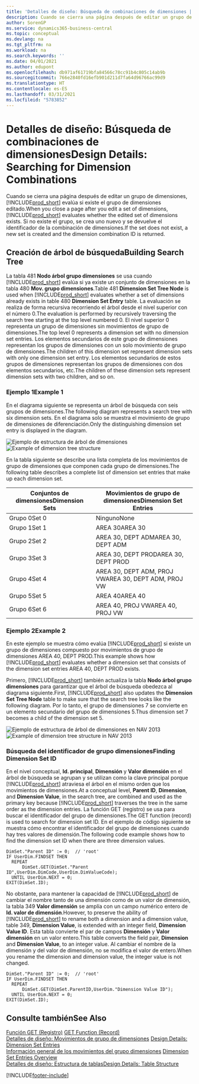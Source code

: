 ```yaml
---
title: 'Detalles de diseño: Búsqueda de combinaciones de dimensiones | Documentos de Microsoft'
description: Cuando se cierra una página después de editar un grupo de dimensiones, Business Central evalúa si existe el grupo de dimensiones editado. Si no existe el grupo, se crea uno nuevo y se devuelve el identificador de la combinación de dimensiones.
author: SorenGP
ms.service: dynamics365-business-central
ms.topic: conceptual
ms.devlang: na
ms.tgt_pltfrm: na
ms.workload: na
ms.search.keywords: ''
ms.date: 04/01/2021
ms.author: edupont
ms.openlocfilehash: db971af61719bfa84566c78cc91b4c805c14ab9b
ms.sourcegitcommit: 766e2840fd16efb901d211d7fa64d96766ac99d9
ms.translationtype: HT
ms.contentlocale: es-ES
ms.lasthandoff: 03/31/2021
ms.locfileid: "5783852"
---
```

# <a name="design-details-searching-for-dimension-combinations"></a><span data-ttu-id="25f6c-104">Detalles de diseño: Búsqueda de combinaciones de dimensiones</span><span class="sxs-lookup"><span data-stu-id="25f6c-104">Design Details: Searching for Dimension Combinations</span></span>
<span data-ttu-id="25f6c-105">Cuando se cierra una página después de editar un grupo de dimensiones, [!INCLUDE[prod_short](includes/prod_short.md)] evalúa si existe el grupo de dimensiones editado.</span><span class="sxs-lookup"><span data-stu-id="25f6c-105">When you close a page after you edit a set of dimensions, [!INCLUDE[prod_short](includes/prod_short.md)] evaluates whether the edited set of dimensions exists.</span></span> <span data-ttu-id="25f6c-106">Si no existe el grupo, se crea uno nuevo y se devuelve el identificador de la combinación de dimensiones.</span><span class="sxs-lookup"><span data-stu-id="25f6c-106">If the set does not exist, a new set is created and the dimension combination ID is returned.</span></span>  

## <a name="building-search-tree"></a><span data-ttu-id="25f6c-107">Creación de árbol de búsqueda</span><span class="sxs-lookup"><span data-stu-id="25f6c-107">Building Search Tree</span></span>  
 <span data-ttu-id="25f6c-108">La tabla 481 **Nodo árbol grupo dimensiones** se usa cuando [!INCLUDE[prod_short](includes/prod_short.md)] evalúa si ya existe un conjunto de dimensiones en la tabla 480 **Mov. grupo dimensiones**.</span><span class="sxs-lookup"><span data-stu-id="25f6c-108">Table 481 **Dimension Set Tree Node** is used when [!INCLUDE[prod_short](includes/prod_short.md)] evaluates whether a set of dimensions already exists in table 480 **Dimension Set Entry** table.</span></span> <span data-ttu-id="25f6c-109">La evaluación se realiza de forma recursiva recorriendo el árbol desde el nivel superior con el número 0.</span><span class="sxs-lookup"><span data-stu-id="25f6c-109">The evaluation is performed by recursively traversing the search tree starting at the top level numbered 0.</span></span> <span data-ttu-id="25f6c-110">El nivel superior 0 representa un grupo de dimensiones sin movimientos de grupo de dimensiones.</span><span class="sxs-lookup"><span data-stu-id="25f6c-110">The top level 0 represents a dimension set with no dimension set entries.</span></span> <span data-ttu-id="25f6c-111">Los elementos secundarios de este grupo de dimensiones representan los grupos de dimensiones con un solo movimiento de grupo de dimensiones.</span><span class="sxs-lookup"><span data-stu-id="25f6c-111">The children of this dimension set represent dimension sets with only one dimension set entry.</span></span> <span data-ttu-id="25f6c-112">Los elementos secundarios de estos grupos de dimensiones representan los grupos de dimensiones con dos elementos secundarios, etc.</span><span class="sxs-lookup"><span data-stu-id="25f6c-112">The children of these dimension sets represent dimension sets with two children, and so on.</span></span>  

### <a name="example-1"></a><span data-ttu-id="25f6c-113">Ejemplo 1</span><span class="sxs-lookup"><span data-stu-id="25f6c-113">Example 1</span></span>  
 <span data-ttu-id="25f6c-114">En el diagrama siguiente se representa un árbol de búsqueda con seis grupos de dimensiones.</span><span class="sxs-lookup"><span data-stu-id="25f6c-114">The following diagram represents a search tree with six dimension sets.</span></span> <span data-ttu-id="25f6c-115">En el diagrama solo se muestra el movimiento de grupo de dimensiones de diferenciación.</span><span class="sxs-lookup"><span data-stu-id="25f6c-115">Only the distinguishing dimension set entry is displayed in the diagram.</span></span>  

 <span data-ttu-id="25f6c-116">![Ejemplo de estructura de árbol de dimensiones](media/nav2013_dimension_tree.png "Ejemplo de estructura de árbol de dimensiones")</span><span class="sxs-lookup"><span data-stu-id="25f6c-116">![Example of dimension tree structure](media/nav2013_dimension_tree.png "Example of dimension tree structure")</span></span>  

 <span data-ttu-id="25f6c-117">En la tabla siguiente se describe una lista completa de los movimientos de grupo de dimensiones que componen cada grupo de dimensiones.</span><span class="sxs-lookup"><span data-stu-id="25f6c-117">The following table describes a complete list of dimension set entries that make up each dimension set.</span></span>  

|<span data-ttu-id="25f6c-118">Conjuntos de dimensiones</span><span class="sxs-lookup"><span data-stu-id="25f6c-118">Dimension Sets</span></span>|<span data-ttu-id="25f6c-119">Movimientos de grupo de dimensiones</span><span class="sxs-lookup"><span data-stu-id="25f6c-119">Dimension Set Entries</span></span>|  
|--------------------|---------------------------|  
|<span data-ttu-id="25f6c-120">Grupo 0</span><span class="sxs-lookup"><span data-stu-id="25f6c-120">Set 0</span></span>|<span data-ttu-id="25f6c-121">Ninguno</span><span class="sxs-lookup"><span data-stu-id="25f6c-121">None</span></span>|  
|<span data-ttu-id="25f6c-122">Grupo 1</span><span class="sxs-lookup"><span data-stu-id="25f6c-122">Set 1</span></span>|<span data-ttu-id="25f6c-123">AREA 30</span><span class="sxs-lookup"><span data-stu-id="25f6c-123">AREA 30</span></span>|  
|<span data-ttu-id="25f6c-124">Grupo 2</span><span class="sxs-lookup"><span data-stu-id="25f6c-124">Set 2</span></span>|<span data-ttu-id="25f6c-125">AREA 30, DEPT ADM</span><span class="sxs-lookup"><span data-stu-id="25f6c-125">AREA 30, DEPT ADM</span></span>|  
|<span data-ttu-id="25f6c-126">Grupo 3</span><span class="sxs-lookup"><span data-stu-id="25f6c-126">Set 3</span></span>|<span data-ttu-id="25f6c-127">AREA 30, DEPT PROD</span><span class="sxs-lookup"><span data-stu-id="25f6c-127">AREA 30, DEPT PROD</span></span>|  
|<span data-ttu-id="25f6c-128">Grupo 4</span><span class="sxs-lookup"><span data-stu-id="25f6c-128">Set 4</span></span>|<span data-ttu-id="25f6c-129">AREA 30, DEPT ADM, PROJ VW</span><span class="sxs-lookup"><span data-stu-id="25f6c-129">AREA 30, DEPT ADM, PROJ VW</span></span>|  
|<span data-ttu-id="25f6c-130">Grupo 5</span><span class="sxs-lookup"><span data-stu-id="25f6c-130">Set 5</span></span>|<span data-ttu-id="25f6c-131">AREA 40</span><span class="sxs-lookup"><span data-stu-id="25f6c-131">AREA 40</span></span>|  
|<span data-ttu-id="25f6c-132">Grupo 6</span><span class="sxs-lookup"><span data-stu-id="25f6c-132">Set 6</span></span>|<span data-ttu-id="25f6c-133">AREA 40, PROJ VW</span><span class="sxs-lookup"><span data-stu-id="25f6c-133">AREA 40, PROJ VW</span></span>|  

### <a name="example-2"></a><span data-ttu-id="25f6c-134">Ejemplo 2</span><span class="sxs-lookup"><span data-stu-id="25f6c-134">Example 2</span></span>  
 <span data-ttu-id="25f6c-135">En este ejemplo se muestra cómo evalúa [!INCLUDE[prod_short](includes/prod_short.md)] si existe un grupo de dimensiones compuesto por movimientos de grupo de dimensiones AREA 40, DEPT PROD.</span><span class="sxs-lookup"><span data-stu-id="25f6c-135">This example shows how [!INCLUDE[prod_short](includes/prod_short.md)] evaluates whether a dimension set that consists of the dimension set entries AREA 40, DEPT PROD exists.</span></span>  

 <span data-ttu-id="25f6c-136">Primero, [!INCLUDE[prod_short](includes/prod_short.md)] también actualiza la tabla **Nodo árbol grupo dimensiones** para garantizar que el árbol de búsqueda obedezca al diagrama siguiente.</span><span class="sxs-lookup"><span data-stu-id="25f6c-136">First, [!INCLUDE[prod_short](includes/prod_short.md)] also updates the **Dimension Set Tree Node** table to make sure that the search tree looks like the following diagram.</span></span> <span data-ttu-id="25f6c-137">Por lo tanto, el grupo de dimensiones 7 se convierte en un elemento secundario del grupo de dimensiones 5.</span><span class="sxs-lookup"><span data-stu-id="25f6c-137">Thus dimension set 7 becomes a child of the dimension set 5.</span></span>  

 <span data-ttu-id="25f6c-138">![Ejemplo de estructura de árbol de dimensiones en NAV 2013](media/nav2013_dimension_tree_example2.png "Ejemplo de estructura de árbol de dimensiones en NAV 2013")</span><span class="sxs-lookup"><span data-stu-id="25f6c-138">![Example of dimension tree structure in NAV 2013](media/nav2013_dimension_tree_example2.png "Example of dimension tree structure in NAV 2013")</span></span>  

### <a name="finding-dimension-set-id"></a><span data-ttu-id="25f6c-139">Búsqueda del identificador de grupo dimensiones</span><span class="sxs-lookup"><span data-stu-id="25f6c-139">Finding Dimension Set ID</span></span>  
 <span data-ttu-id="25f6c-140">En el nivel conceptual, **Id. principal**, **Dimensión** y **Valor dimensión** en el árbol de búsqueda se agrupan y se utilizan como la clave principal porque [!INCLUDE[prod_short](includes/prod_short.md)] atraviesa el árbol en el mismo orden que los movimientos de dimensiones.</span><span class="sxs-lookup"><span data-stu-id="25f6c-140">At a conceptual level, **Parent ID**, **Dimension**, and **Dimension Value**, in the search tree, are combined and used as the primary key because [!INCLUDE[prod_short](includes/prod_short.md)] traverses the tree in the same order as the dimension entries.</span></span> <span data-ttu-id="25f6c-141">La función GET (registro) se usa para buscar el identificador del grupo de dimensiones.</span><span class="sxs-lookup"><span data-stu-id="25f6c-141">The GET function (record) is used to search for dimension set ID.</span></span> <span data-ttu-id="25f6c-142">En el ejemplo de código siguiente se muestra cómo encontrar el identificador del grupo de dimensiones cuando hay tres valores de dimensión.</span><span class="sxs-lookup"><span data-stu-id="25f6c-142">The following code example shows how to find the dimension set ID when there are three dimension values.</span></span>  

```  
DimSet."Parent ID" := 0;  // 'root'  
IF UserDim.FINDSET THEN  
  REPEAT  
      DimSet.GET(DimSet."Parent ID",UserDim.DimCode,UserDim.DimValueCode);  
  UNTIL UserDim.NEXT = 0;  
EXIT(DimSet.ID);  

```  

<span data-ttu-id="25f6c-143">No obstante, para mantener la capacidad de [!INCLUDE[prod_short](includes/prod_short.md)] de cambiar el nombre tanto de una dimensión como de un valor de dimensión, la tabla 349 **Valor dimensión** se amplía con un campo numérico entero de **Id. valor de dimensión**.</span><span class="sxs-lookup"><span data-stu-id="25f6c-143">However, to preserve the ability of [!INCLUDE[prod_short](includes/prod_short.md)] to rename both a dimension and a dimension value, table 349, **Dimension Value**, is extended with an integer field, **Dimension Value ID**.</span></span> <span data-ttu-id="25f6c-144">Esta tabla convierte el par de campos **Dimensión** y **Valor dimensión** en un valor entero.</span><span class="sxs-lookup"><span data-stu-id="25f6c-144">This table converts the field pair, **Dimension** and **Dimension Value**, to an integer value.</span></span> <span data-ttu-id="25f6c-145">Al cambiar el nombre de la dimensión y del valor de dimensión, no se modifica el valor de entero.</span><span class="sxs-lookup"><span data-stu-id="25f6c-145">When you rename the dimension and dimension value, the integer value is not changed.</span></span>  

```  
DimSet."Parent ID" := 0;  // 'root'  
IF UserDim.FINDSET THEN  
  REPEAT  
      DimSet.GET(DimSet.ParentID,UserDim."Dimension Value ID");  
  UNTIL UserDim.NEXT = 0;  
EXIT(DimSet.ID);  

```  

## <a name="see-also"></a><span data-ttu-id="25f6c-146">Consulte también</span><span class="sxs-lookup"><span data-stu-id="25f6c-146">See Also</span></span>

 <span data-ttu-id="25f6c-147">[Función GET (Registro)](/dynamics-nav/GET-Function--Record-)  </span><span class="sxs-lookup"><span data-stu-id="25f6c-147">[GET Function (Record)](/dynamics-nav/GET-Function--Record-)  </span></span>  
 <span data-ttu-id="25f6c-148">[Detalles de diseño: Movimientos de grupo de dimensiones](design-details-dimension-set-entries.md) </span><span class="sxs-lookup"><span data-stu-id="25f6c-148">[Design Details: Dimension Set Entries](design-details-dimension-set-entries.md) </span></span>  
 <span data-ttu-id="25f6c-149">[Información general de los movimientos del grupo dimensiones](design-details-dimension-set-entries-overview.md) </span><span class="sxs-lookup"><span data-stu-id="25f6c-149">[Dimension Set Entries Overview](design-details-dimension-set-entries-overview.md) </span></span>  
 [<span data-ttu-id="25f6c-150">Detalles de diseño: Estructura de tablas</span><span class="sxs-lookup"><span data-stu-id="25f6c-150">Design Details: Table Structure</span></span>](design-details-table-structure.md)   
 


[!INCLUDE[footer-include](includes/footer-banner.md)]

